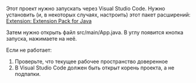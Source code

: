 Этот проект нужно запускать через Visual Studio Code. Нужно установить (и, в некоторых случаях, настроить) этот пакет расширений: [Extension: Extension Pack for Java](https://marketplace.visualstudio.com/items?itemName=vscjava.vscode-java-pack)

Затем нужно открыть файл src/main/App.java. В углу появится кнопка запуска, нажимаете на неё.

Если не работает:
1. Проверьте, что текущее рабочее пространство доверенное
2. В Visual Studio Code должен быть открыт корень проекта, а не подпапки.